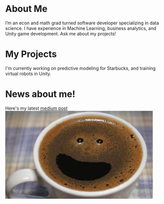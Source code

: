 # About Me
I’m an econ and math grad turned software developer specializing in data science. I have experience in Machine Learning, business analytics, and Unity game development. Ask me about my projects!

# My Projects
I'm currently working on predictive modeling for Starbucks, and training virtual robots in Unity. 

# News about me!
Here's my latest [medium post](https://medium.com/@AmishWarlord/predicting-starbucks-customer-behavior-119fc3a43480)
![Predicting Starbucks Consumer Behavior](/img/happycoffee.png)
